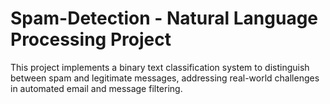 # Spam-Detection - Natural Language Processing Project
This project implements a binary text classification system to distinguish between spam and legitimate messages, addressing real-world challenges in automated email and message filtering.
